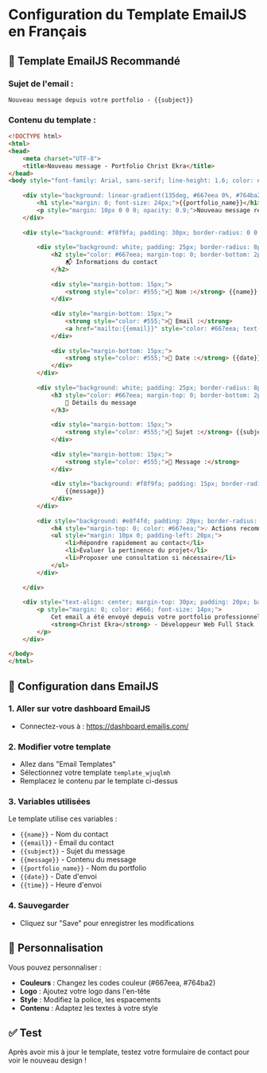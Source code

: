 # Configuration du Template EmailJS en Français

## 📧 Template EmailJS Recommandé

### Sujet de l'email :
```
Nouveau message depuis votre portfolio - {{subject}}
```

### Contenu du template :
```html
<!DOCTYPE html>
<html>
<head>
    <meta charset="UTF-8">
    <title>Nouveau message - Portfolio Christ Ekra</title>
</head>
<body style="font-family: Arial, sans-serif; line-height: 1.6; color: #333; max-width: 600px; margin: 0 auto; padding: 20px;">
    
    <div style="background: linear-gradient(135deg, #667eea 0%, #764ba2 100%); color: white; padding: 30px; text-align: center; border-radius: 10px 10px 0 0;">
        <h1 style="margin: 0; font-size: 24px;">{{portfolio_name}}</h1>
        <p style="margin: 10px 0 0 0; opacity: 0.9;">Nouveau message reçu</p>
    </div>
    
    <div style="background: #f8f9fa; padding: 30px; border-radius: 0 0 10px 10px;">
        
        <div style="background: white; padding: 25px; border-radius: 8px; margin-bottom: 20px; box-shadow: 0 2px 10px rgba(0,0,0,0.1);">
            <h2 style="color: #667eea; margin-top: 0; border-bottom: 2px solid #667eea; padding-bottom: 10px;">
                📬 Informations du contact
            </h2>
            
            <div style="margin-bottom: 15px;">
                <strong style="color: #555;">👤 Nom :</strong> {{name}}
            </div>
            
            <div style="margin-bottom: 15px;">
                <strong style="color: #555;">📧 Email :</strong> 
                <a href="mailto:{{email}}" style="color: #667eea; text-decoration: none;">{{email}}</a>
            </div>
            
            <div style="margin-bottom: 15px;">
                <strong style="color: #555;">📅 Date :</strong> {{date}} à {{time}}
            </div>
        </div>
        
        <div style="background: white; padding: 25px; border-radius: 8px; margin-bottom: 20px; box-shadow: 0 2px 10px rgba(0,0,0,0.1);">
            <h3 style="color: #667eea; margin-top: 0; border-bottom: 2px solid #667eea; padding-bottom: 10px;">
                📝 Détails du message
            </h3>
            
            <div style="margin-bottom: 15px;">
                <strong style="color: #555;">🎯 Sujet :</strong> {{subject}}
            </div>
            
            <div style="margin-bottom: 15px;">
                <strong style="color: #555;">💬 Message :</strong>
            </div>
            
            <div style="background: #f8f9fa; padding: 15px; border-radius: 5px; border-left: 4px solid #667eea; font-style: italic;">
                {{message}}
            </div>
        </div>
        
        <div style="background: #e8f4fd; padding: 20px; border-radius: 8px; border-left: 4px solid #667eea;">
            <h4 style="margin-top: 0; color: #667eea;">💡 Actions recommandées :</h4>
            <ul style="margin: 10px 0; padding-left: 20px;">
                <li>Répondre rapidement au contact</li>
                <li>Évaluer la pertinence du projet</li>
                <li>Proposer une consultation si nécessaire</li>
            </ul>
        </div>
        
    </div>
    
    <div style="text-align: center; margin-top: 30px; padding: 20px; background: #f8f9fa; border-radius: 8px;">
        <p style="margin: 0; color: #666; font-size: 14px;">
            Cet email a été envoyé depuis votre portfolio professionnel.<br>
            <strong>Christ Ekra</strong> - Développeur Web Full Stack
        </p>
    </div>
    
</body>
</html>
```

## 🔧 Configuration dans EmailJS

### 1. Aller sur votre dashboard EmailJS
- Connectez-vous à : https://dashboard.emailjs.com/

### 2. Modifier votre template
- Allez dans "Email Templates"
- Sélectionnez votre template `template_wjuqlmh`
- Remplacez le contenu par le template ci-dessus

### 3. Variables utilisées
Le template utilise ces variables :
- `{{name}}` - Nom du contact
- `{{email}}` - Email du contact
- `{{subject}}` - Sujet du message
- `{{message}}` - Contenu du message
- `{{portfolio_name}}` - Nom du portfolio
- `{{date}}` - Date d'envoi
- `{{time}}` - Heure d'envoi

### 4. Sauvegarder
- Cliquez sur "Save" pour enregistrer les modifications

## 🎨 Personnalisation

Vous pouvez personnaliser :
- **Couleurs** : Changez les codes couleur (#667eea, #764ba2)
- **Logo** : Ajoutez votre logo dans l'en-tête
- **Style** : Modifiez la police, les espacements
- **Contenu** : Adaptez les textes à votre style

## ✅ Test

Après avoir mis à jour le template, testez votre formulaire de contact pour voir le nouveau design !
